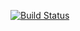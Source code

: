 [![Build Status](https://app.travis-ci.com/hlomla/FruitBasket.svg?branch=main)](https://app.travis-ci.com/hlomla/FruitBasket)